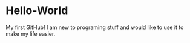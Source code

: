 # Hello-World
My first GitHub!
I am new to programing stuff and would like to use it to make my life easier.

